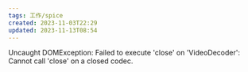 ```yaml
---
tags: 工作/spice
created: 2023-11-03T22:29
updated: 2023-11-13T08:54
---
```

Uncaught DOMException: Failed to execute 'close' on 'VideoDecoder': Cannot call 'close' on a closed codec.